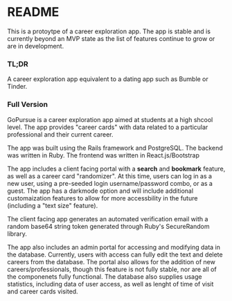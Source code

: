 # README

This is a protoytpe of a career exploration app. The app is stable and is currently beyond an MVP state as the list of features continue to grow or are in development. 

### TL;DR
A career exploration app equivalent to a dating app such as Bumble or Tinder.


### Full Version
GoPursue is a career exploration app aimed at students at a high shcool level. The app provides "career cards" with data related to a particular professional and their current career. 

The app was built using the Rails framework and PostgreSQL. The backend was written in Ruby. The frontend was written in React.js/Bootstrap

The app includes a client facing portal with a **search** and **bookmark** feature, as well as a career card "randomizer". At this time, users can log in as a new user, using a pre-seeded login username/password combo, or as a guest. The app has a darkmode option and will include additional customaization features to allow for more accessbility in the future (including a "text size" feature).

The client facing app generates an automated verification email with a random base64 string token generated through Ruby's SecureRandom library.



The app also includes an admin portal for accessing and modifying data in the database. Currently, users with access can fully edit the text and delete careers from the database. The portal also allows for the addition of new careers/professionals, though this feature is not fully stable, nor are all of the componenets fully functional. The database also supplies usage statistics, including data of user access, as well as lenght of time of visit and career cards visited.

